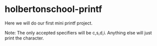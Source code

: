 # holbertonschool-printf 
Here we will do our first mini printf project.

Note:
The only accepted specifiers will be c,s,d,i. Anything else will just print the character.
